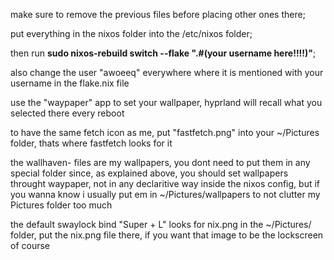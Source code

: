 make sure to remove the previous files before placing other ones there;

put everything in the nixos folder into the /etc/nixos folder;

then run **sudo nixos-rebuild switch --flake ".#(your username here!!!!)"**;

also change the user "awoeeq" everywhere where it is mentioned with your username in the flake.nix file

use the "waypaper" app to set your wallpaper, hyprland will recall what you selected there every reboot

to have the same fetch icon as me, put "fastfetch.png" into your ~/Pictures folder, thats where fastfetch looks for it 

the wallhaven- files are my wallpapers, you dont need to put them in any special folder since, as explained above, you should set wallpapers throught waypaper, not in any declaritive way inside the nixos config, but if you wanna know i usually put em in ~/Pictures/wallpapers to not clutter my Pictures folder too much

the default swaylock bind "Super + L" looks for nix.png in the ~/Pictures/ folder, put the nix.png file there, if you want that image to be the lockscreen of course
